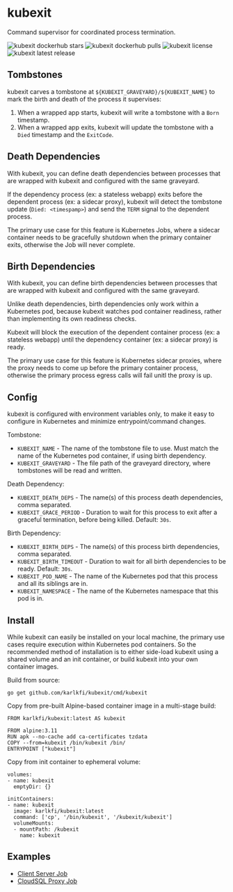 # kubexit
Command supervisor for coordinated process termination.

![kubexit dockerhub stars](https://img.shields.io/docker/stars/karlkfi/kubexit.svg?link=https://hub.docker.com/repository/docker/karlkfi/kubexit)
![kubexit dockerhub pulls](https://img.shields.io/docker/pulls/karlkfi/kubexit.svg?link=https://hub.docker.com/repository/docker/karlkfi/kubexit)
![kubexit license](https://img.shields.io/github/license/karlkfi/kubexit.svg?link=https://github.com/karlkfi/kubexit/blob/master/LICENSE)
![kubexit latest release](https://img.shields.io/github/v/release/karlkfi/kubexit.svg?include_prereleases&sort=semver&link=https://github.com/karlkfi/kubexit/releases)

## Tombstones

kubexit carves a tombstone at `${KUBEXIT_GRAVEYARD}/${KUBEXIT_NAME}` to mark the birth and death of the process it supervises:

1. When a wrapped app starts, kubexit will write a tombstone with a `Born` timestamp.
1. When a wrapped app exits, kubexit will update the tombstone with a `Died` timestamp and the `ExitCode`.

## Death Dependencies

With kubexit, you can define death dependencies between processes that are wrapped with kubexit and configured with the same graveyard.

If the dependency process (ex: a stateless webapp) exits before the dependent process (ex: a sidecar proxy), kubexit will detect the tombstone update (`Died: <timespamp>`) and send the `TERM` signal to the dependent process.

The primary use case for this feature is Kubernetes Jobs, where a sidecar container needs to be gracefully shutdown when the primary container exits, otherwise the Job will never complete.

## Birth Dependencies

With kubexit, you can define birth dependencies between processes that are wrapped with kubexit and configured with the same graveyard.

Unlike death dependencies, birth dependencies only work within a Kubernetes pod, because kubexit watches pod container readiness, rather than implementing its own readiness checks.

Kubexit will block the execution of the dependent container process (ex: a stateless webapp) until the dependency container (ex: a sidecar proxy) is ready.

The primary use case for this feature is Kubernetes sidecar proxies, where the proxy needs to come up before the primary container process, otherwise the primary process egress calls will fail unitl the proxy is up.

## Config

kubexit is configured with environment variables only, to make it easy to configure in Kubernetes and minimize entrypoint/command changes.

Tombstone:
- `KUBEXIT_NAME` - The name of the tombstone file to use. Must match the name of the Kubernetes pod container, if using birth dependency.
- `KUBEXIT_GRAVEYARD` - The file path of the graveyard directory, where tombstones will be read and written.

Death Dependency:
- `KUBEXIT_DEATH_DEPS` - The name(s) of this process death dependencies, comma separated.
- `KUBEXIT_GRACE_PERIOD` - Duration to wait for this process to exit after a graceful termination, before being killed. Default: `30s`.

Birth Dependency:
- `KUBEXIT_BIRTH_DEPS` - The name(s) of this process birth dependencies, comma separated.
- `KUBEXIT_BIRTH_TIMEOUT` - Duration to wait for all birth dependencies to be ready. Default: `30s`.
- `KUBEXIT_POD_NAME` - The name of the Kubernetes pod that this process and all its siblings are in.
- `KUBEXIT_NAMESPACE` - The name of the Kubernetes namespace that this pod is in.

## Install

While kubexit can easily be installed on your local machine, the primary use cases require execution within Kubernetes pod containers. So the recommended method of installation is to either side-load kubexit using a shared volume and an init container, or build kubexit into your own container images.

Build from source:

```
go get github.com/karlkfi/kubexit/cmd/kubexit
```

Copy from pre-built Alpine-based container image in a multi-stage build:

```
FROM karlkfi/kubexit:latest AS kubexit

FROM alpine:3.11
RUN apk --no-cache add ca-certificates tzdata
COPY --from=kubexit /bin/kubexit /bin/
ENTRYPOINT ["kubexit"]
```

Copy from init container to ephemeral volume:

```
volumes:
- name: kubexit
  emptyDir: {}

initContainers:
- name: kubexit
  image: karlkfi/kubexit:latest
  command: ['cp', '/bin/kubexit', '/kubexit/kubexit']
  volumeMounts:
  - mountPath: /kubexit
    name: kubexit
```

## Examples

- [Client Server Job](examples/client-server-job/)
- [CloudSQL Proxy Job](examples/cloudsql-proxy-job/)
